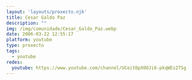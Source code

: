 ```yaml
---
layout: 'layouts/proxecto.njk'
title: Cesar Galdo Paz
description: ""
img: /img/comunidade/Cesar_Galdo_Paz.webp
date: 2006-03-22 12:55:17
platform: youtube
type: proxecto
tags:
  - youtube
redes:
  youtube: https://www.youtube.com/channel/UCeitDpX0OJi6-pkqWEs27Sg
---
```

